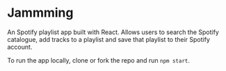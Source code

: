 # Jammming

An Spotify playlist app built with React. Allows users to search the Spotify catalogue, add tracks to a playlist and save that playlist to their Spotify account. 

To run the app locally, clone or fork the repo and run ```npm start```. 

